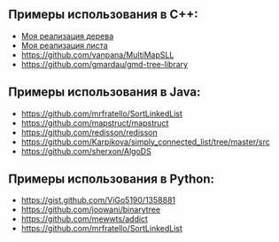 ## Примеры использования в С++:

* [Моя реализация дерева]()
* [Моя реализация листа]()
* <https://github.com/vanpana/MultiMapSLL>
* <https://github.com/gmardau/gmd-tree-library>

## Примеры использования в Java:

* <https://github.com/mrfratello/SortLinkedList>
* <https://github.com/mapstruct/mapstruct>
* <https://github.com/redisson/redisson>
* <https://github.com/Karpikova/simply_connected_list/tree/master/src>
* <https://github.com/sherxon/AlgoDS>

## Примеры использования в Python:

* <https://gist.github.com/ViGo5190/1358881>
* <https://github.com/joowani/binarytree>
* <https://github.com/mewwts/addict>
* <https://github.com/mrfratello/SortLinkedList>

